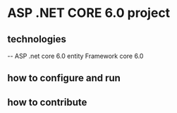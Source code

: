 # ASP .NET CORE 6.0 project 
## technologies 
-- ASP .net core 6.0
entity Framework core 6.0
## how to configure and run 
## how to contribute 